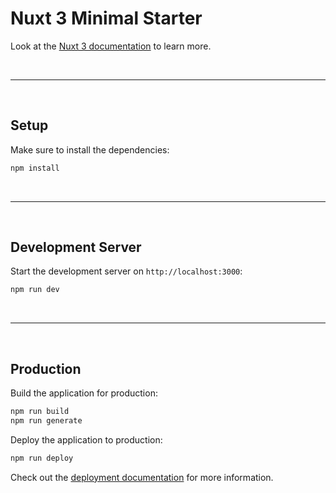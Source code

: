 # Nuxt 3 Minimal Starter

Look at the [Nuxt 3 documentation](https://nuxt.com/docs/getting-started/introduction) to learn more.

<br>

- - -

<br>

## Setup

Make sure to install the dependencies:

```bash
npm install
```

<br>

- - -

<br>

## Development Server

Start the development server on `http://localhost:3000`:

```bash
npm run dev
```

<br>

- - -

<br>

## Production

Build the application for production:

```bash
npm run build
npm run generate
```

Deploy the application to production:

```bash
npm run deploy
```

Check out the [deployment documentation](https://nuxt.com/docs/getting-started/deployment) for more information.
